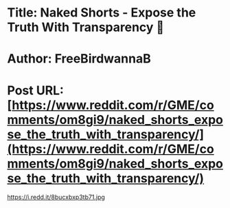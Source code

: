 # Title: Naked Shorts - Expose the Truth With Transparency 🤬
# Author: FreeBirdwannaB
# Post URL: [https://www.reddit.com/r/GME/comments/om8gi9/naked_shorts_expose_the_truth_with_transparency/](https://www.reddit.com/r/GME/comments/om8gi9/naked_shorts_expose_the_truth_with_transparency/)


https://i.redd.it/8bucxbxp3tb71.jpg